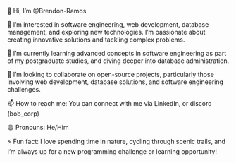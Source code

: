 👋 Hi, I’m @Brendon-Ramos

👀 I’m interested in software engineering, web development, database management, and exploring new technologies. I’m passionate about creating innovative solutions and tackling complex problems.

🌱 I’m currently learning advanced concepts in software engineering as part of my postgraduate studies, and diving deeper into database administration.

💞️ I’m looking to collaborate on open-source projects, particularly those involving web development, database solutions, and software engineering challenges.

📫 How to reach me: You can connect with me via LinkedIn, or discord (bob_corp)

😄 Pronouns: He/Him

⚡ Fun fact: I love spending time in nature, cycling through scenic trails, and I’m always up for a new programming challenge or learning opportunity!

<!---
Brendon-Ramos/Brendon-Ramos is a ✨ special ✨ repository because its `README.md` (this file) appears on your GitHub profile.
You can click the Preview link to take a look at your changes.
--->
